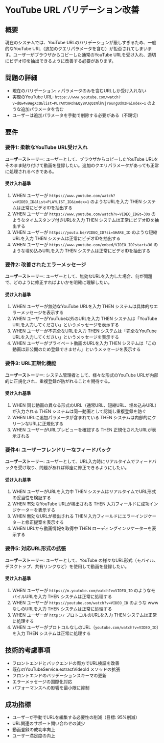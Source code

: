 # YouTube URL バリデーション改善

## 概要

現在のシステムでは、YouTube URLのバリデーションが厳しすぎるため、一般的なYouTube URL（追加のクエリパラメータを含む）が拒否されてしまいます。ユーザーがブラウザからコピーした通常のYouTube URLを受け入れ、適切にビデオIDを抽出できるように改善する必要があります。

## 問題の詳細

- 現在のバリデーション: `v` パラメータのみを含むURLしか受け入れない
- 実際のYouTube URL: `https://www.youtube.com/watch?v=dQw4w9WgXcQ&list=PLrAXtmRdnEQy8VJqQzNlkVjYoungUdmzP&index=1` のような追加パラメータを含む
- ユーザーは追加パラメータを手動で削除する必要がある（不親切）

## 要件

### 要件1: 柔軟なYouTube URL受け入れ

**ユーザーストーリー**: ユーザーとして、ブラウザからコピーしたYouTube URLをそのまま貼り付けて動画を登録したい。追加のクエリパラメータがあっても正常に処理されるべきである。

#### 受け入れ基準

1. WHEN ユーザーが `https://www.youtube.com/watch?v=VIDEO_ID&list=PLAYLIST_ID&index=1` のようなURLを入力 THEN システムは正常にビデオIDを抽出する
2. WHEN ユーザーが `https://www.youtube.com/watch?v=VIDEO_ID&t=30s` のようなタイムスタンプ付きURLを入力 THEN システムは正常にビデオIDを抽出する
3. WHEN ユーザーが `https://youtu.be/VIDEO_ID?si=SHARE_ID` のような短縮URLを入力 THEN システムは正常にビデオIDを抽出する
4. WHEN ユーザーが `https://www.youtube.com/embed/VIDEO_ID?start=30` のような埋め込みURLを入力 THEN システムは正常にビデオIDを抽出する

### 要件2: 改善されたエラーメッセージ

**ユーザーストーリー**: ユーザーとして、無効なURLを入力した場合、何が問題で、どのように修正すればよいかを明確に理解したい。

#### 受け入れ基準

1. WHEN ユーザーが無効なYouTube URLを入力 THEN システムは具体的なエラーメッセージを表示する
2. WHEN ユーザーがYouTube以外のURLを入力 THEN システムは「YouTube URLを入力してください」というメッセージを表示する
3. WHEN ユーザーが不完全なURLを入力 THEN システムは「完全なYouTube URLを入力してください」というメッセージを表示する
4. WHEN ユーザーがプライベート動画のURLを入力 THEN システムは「この動画は非公開のため登録できません」というメッセージを表示する

### 要件3: URL正規化機能

**ユーザーストーリー**: システム管理者として、様々な形式のYouTube URLが内部的に正規化され、重複登録が防がれることを期待する。

#### 受け入れ基準

1. WHEN 同じ動画の異なる形式のURL（通常URL、短縮URL、埋め込みURL）が入力される THEN システムは同一動画として認識し重複登録を防ぐ
2. WHEN URLに追加パラメータが含まれている THEN システムは内部的にクリーンなURLに正規化する
3. WHEN ユーザーがURLプレビューを確認する THEN 正規化されたURLが表示される

### 要件4: ユーザーフレンドリーなフィードバック

**ユーザーストーリー**: ユーザーとして、URL入力時にリアルタイムでフィードバックを受け取り、問題があれば即座に修正できるようにしたい。

#### 受け入れ基準

1. WHEN ユーザーがURLを入力中 THEN システムはリアルタイムでURL形式の妥当性を検証する
2. WHEN 有効なYouTube URLが検出される THEN 入力フィールドに成功インジケーターを表示する
3. WHEN 無効なURLが検出される THEN 入力フィールドにエラーインジケーターと修正提案を表示する
4. WHEN URLから動画情報を取得中 THEN ローディングインジケーターを表示する

### 要件5: 対応URL形式の拡張

**ユーザーストーリー**: ユーザーとして、YouTube の様々なURL形式（モバイル、デスクトップ、共有リンクなど）を使用して動画を登録したい。

#### 受け入れ基準

1. WHEN ユーザーが `https://m.youtube.com/watch?v=VIDEO_ID` のようなモバイルURLを入力 THEN システムは正常に処理する
2. WHEN ユーザーが `https://youtube.com/watch?v=VIDEO_ID` のような www なしのURLを入力 THEN システムは正常に処理する
3. WHEN ユーザーが `http://` プロトコルのURLを入力 THEN システムは正常に処理する
4. WHEN ユーザーがプロトコルなしのURL（`youtube.com/watch?v=VIDEO_ID`）を入力 THEN システムは正常に処理する

## 技術的考慮事項

- フロントエンドとバックエンドの両方でURL検証を改善
- 既存のYouTubeService.extractVideoId メソッドの拡張
- フロントエンドのバリデーションスキーマの更新
- エラーメッセージの国際化対応
- パフォーマンスへの影響を最小限に抑制

## 成功指標

- ユーザーが手動でURLを編集する必要性の削減（目標: 95%削減）
- URL関連のサポート問い合わせの減少
- 動画登録の成功率向上
- ユーザー満足度の向上